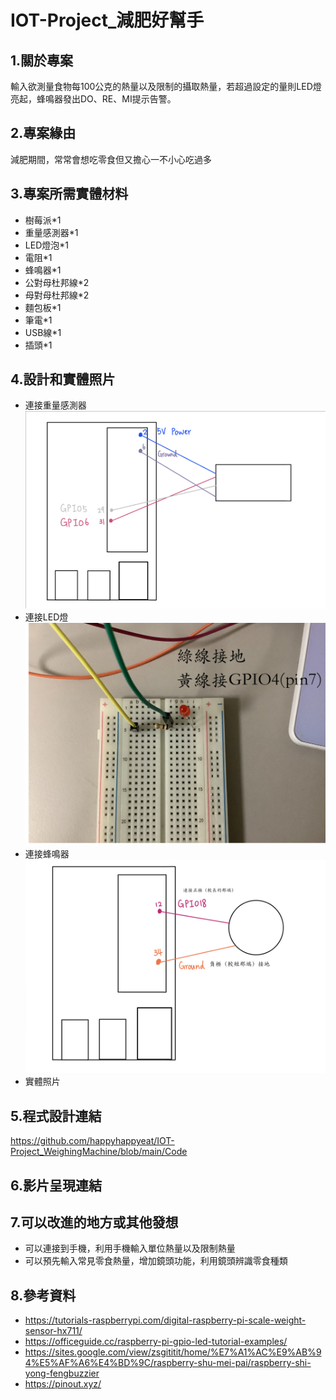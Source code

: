 # IOT-Project_減肥好幫手
## 1.關於專案
輸入欲測量食物每100公克的熱量以及限制的攝取熱量，若超過設定的量則LED燈亮起，蜂鳴器發出DO、RE、MI提示告警。
## 2.專案緣由
減肥期間，常常會想吃零食但又擔心一不小心吃過多
## 3.專案所需實體材料
* 樹莓派*1
* 重量感測器*1
* LED燈泡*1
* 電阻*1
* 蜂鳴器*1
* 公對母杜邦線*2
* 母對母杜邦線*2
* 麵包板*1
* 筆電*1
* USB線*1
* 插頭*1
## 4.設計和實體照片
* 連接重量感測器
  ![重量感測器連接](https://github.com/happyhappyeat/IOT-Project_WeighingMachine/blob/main/%E7%85%A7%E7%89%87%E5%92%8C%E5%BD%B1%E7%89%87/%E9%87%8D%E9%87%8F%E5%82%B3%E6%84%9F%E5%99%A8%E9%80%A3%E6%8E%A5.jpg)
* 連接LED燈
  ![LED燈連接](https://github.com/happyhappyeat/IOT-Project_WeighingMachine/blob/main/%E7%85%A7%E7%89%87%E5%92%8C%E5%BD%B1%E7%89%87/LED%E7%87%88%E9%80%A3%E6%8E%A5.jpg)
* 連接蜂鳴器
  ![蜂鳴器連接](https://github.com/happyhappyeat/IOT-Project_WeighingMachine/blob/main/%E7%85%A7%E7%89%87%E5%92%8C%E5%BD%B1%E7%89%87/%E8%9C%82%E9%B3%B4%E5%99%A8%E9%80%A3%E6%8E%A5.jpg)
* 實體照片
  

## 5.程式設計連結
https://github.com/happyhappyeat/IOT-Project_WeighingMachine/blob/main/Code
## 6.影片呈現連結

## 7.可以改進的地方或其他發想
* 可以連接到手機，利用手機輸入單位熱量以及限制熱量
* 可以預先輸入常見零食熱量，增加鏡頭功能，利用鏡頭辨識零食種類
## 8.參考資料
* https://tutorials-raspberrypi.com/digital-raspberry-pi-scale-weight-sensor-hx711/
* https://officeguide.cc/raspberry-pi-gpio-led-tutorial-examples/
* https://sites.google.com/view/zsgititit/home/%E7%A1%AC%E9%AB%94%E5%AF%A6%E4%BD%9C/raspberry-shu-mei-pai/raspberry-shi-yong-fengbuzzier
* https://pinout.xyz/

